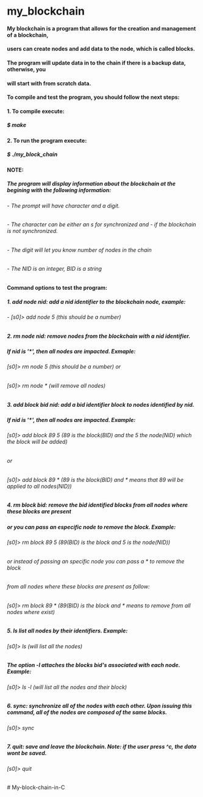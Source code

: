 # my_blockchain

#### My blockchain is a program that allows for the creation and management of a blockchain,
#### users can create nodes and add data to the node, which is called blocks. 
#### The program will update data in to the chain if there is a backup data, otherwise, you 
#### will start with from scratch data.

#### To compile and test the program, you should follow the next steps:

#### 1. To compile execute:
##### $ make

#### 2. To run the program execute:
##### $ ./my_block_chain

#### NOTE: 
##### The program will display information about the blockchain at the begining with the following information:
###### - The prompt will have character and a digit. 
###### - The character can be either an s for synchronized and -  if the blockchain is not synchronized.
###### - The digit will let you know number of nodes in the chain
###### - The NID is an integer, BID is a string

#### Command options to test the program:

##### 1. add node nid: add a nid identifier to the blockchain node, example:
###### - [s0]> add node 5 (this should be a number) 

##### 2. rm node nid: remove nodes from the blockchain with a nid identifier. 
#####    If nid is '*', then all nodes are impacted. Exmaple:
######   [s0]> rm node 5 (this should be a number) or
######   [s0]> rm node * (will remove all nodes)

##### 3. add block bid nid: add a bid identifier block to nodes identified by nid. 
#####    If nid is '*', then all nodes are impacted. Example:
######   [s0]> add block 89 5 (89 is the block(BID) and the 5 the node(NID) which the block will be added)
######   or
######   [s0]> add block 89 * (89 is the block(BID) and * means that 89 will be applied to all nodes(NID))

##### 4. rm block bid: remove the bid identified blocks from all nodes where these blocks are present
#####    or you can pass an especific node to remove the block. Example:
######   [s0]> rm block 89 5 (89(BID) is the block and 5 is the node(NID))
######   or instead of passing an specific node you can pass a * to remove the block
######   from all nodes where these blocks are present as follow:
######   [s0]> rm block 89 * (89(BID) is the block and * means to remove from all nodes where exist)

##### 5. ls list all nodes by their identifiers. Example:
######   [s0]> ls (will list all the nodes)
#####    The option -l attaches the blocks bid's associated with each node. Example:
######   [s0]> ls -l (will list all the nodes and their block)

##### 6. sync: synchronize all of the nodes with each other. Upon issuing this command, all of the nodes are composed of the same blocks.
######   [s0]> sync

##### 7. quit: save and leave the blockchain. Note: if the user press ^c, the data wont be saved.
######   [s0]> quit


#   M y - b l o c k - c h a i n - i n - C  
 